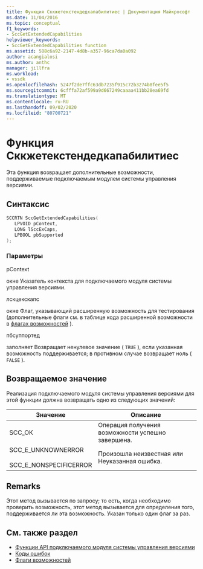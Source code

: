 ```yaml
---
title: Функция Сккжетекстендедкапабилитиес | Документация Майкрософт
ms.date: 11/04/2016
ms.topic: conceptual
f1_keywords:
- SccGetExtendedCapabilities
helpviewer_keywords:
- SccGetExtendedCapabilities function
ms.assetid: 588c6a92-2147-4d8b-a357-96ca7da0a092
author: acangialosi
ms.author: anthc
manager: jillfra
ms.workload:
- vssdk
ms.openlocfilehash: 5247f2de7ffc63db7235f915c72b3274b8fee5f5
ms.sourcegitcommit: 6cfffa72af599a9d667249caaaa411bb28ea69fd
ms.translationtype: MT
ms.contentlocale: ru-RU
ms.lasthandoff: 09/02/2020
ms.locfileid: "80700721"
---
```

# <a name="sccgetextendedcapabilities-function"></a>Функция Сккжетекстендедкапабилитиес
Эта функция возвращает дополнительные возможности, поддерживаемые подключаемым модулем системы управления версиями.

## <a name="syntax"></a>Синтаксис

```cpp
SCCRTN SccGetExtendedCapabilities(
   LPVOID pContext,
   LONG lSccExCaps,
   LPBOOL pbSupported
);
```

### <a name="parameters"></a>Параметры
 pContext

окне Указатель контекста для подключаемого модуля системы управления версиями.

 лскцекскапс

окне Флаг, указывающий расширенную возможность для тестирования (дополнительные флаги см. в таблице кода расширенной возможности в [флагах возможностей](../extensibility/capability-flags.md) ).

 пбсуппортед

заполняет Возвращает ненулевое значение ( `TRUE` ), если указанная возможность поддерживается; в противном случае возвращает ноль ( `FALSE` ).

## <a name="return-value"></a>Возвращаемое значение
 Реализация подключаемого модуля системы управления версиями для этой функции должна возвращать одно из следующих значений:

|Значение|Описание|
|-----------|-----------------|
|SCC_OK|Операция получения возможности успешно завершена.|
|SCC_E_UNKNOWNERROR<br /><br /> SCC_E_NONSPECIFICERROR|Произошла неизвестная или Неуказанная ошибка.|

## <a name="remarks"></a>Remarks
 Этот метод вызывается по запросу; то есть, когда необходимо проверить возможность, этот метод вызывается для определения того, поддерживается ли эта возможность. Указан только один флаг за раз.

## <a name="see-also"></a>См. также раздел
- [Функции API подключаемого модуля системы управления версиями](../extensibility/source-control-plug-in-api-functions.md)
- [Коды ошибок](../extensibility/error-codes.md)
- [Флаги возможностей](../extensibility/capability-flags.md)
